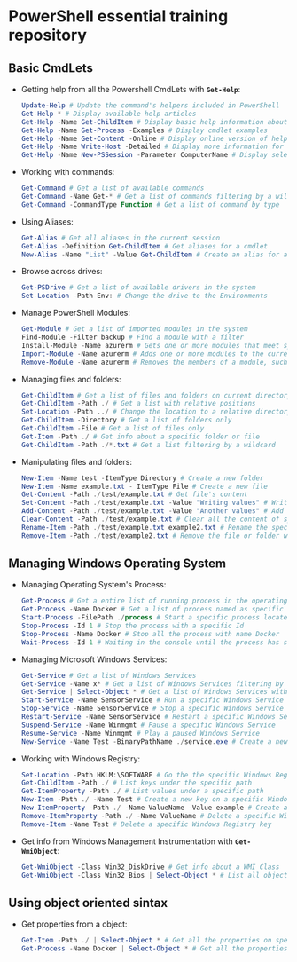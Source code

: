 # PowerShell essential training repository

## Basic CmdLets

* Getting help from all the Powershell CmdLets with __`Get-Help`__:

    ```powershell
    Update-Help # Update the command's helpers included in PowerShell
    Get-Help * # Display available help articles
    Get-Help -Name Get-ChildItem # Display basic help information about a cmdlet
    Get-Help -Name Get-Process -Examples # Display cmdlet examples
    Get-Help -Name Get-Content -Online # Display online version of help
    Get-Help -Name Write-Host -Detailed # Display more information for a cmdlet
    Get-Help -Name New-PSSession -Parameter ComputerName # Display selected parts of a cmdlet by using parameters
    ```

* Working with commands:

    ```powershell
    Get-Command # Get a list of available commands
    Get-Command -Name Get-* # Get a list of commands filtering by a wildcard name
    Get-Command -CommandType Function # Get a list of command by type
    ```

* Using Aliases:

    ```powershell
    Get-Alias # Get all aliases in the current session
    Get-Alias -Definition Get-ChildItem # Get aliases for a cmdlet
    New-Alias -Name "List" -Value Get-ChildItem # Create an alias for a cmdlet
    ```

* Browse across drives:

    ```powershell
    Get-PSDrive # Get a list of available drivers in the system
    Set-Location -Path Env: # Change the drive to the Environments
    ```

* Manage PowerShell Modules:

    ```powershell
    Get-Module # Get a list of imported modules in the system
    Find-Module -Filter backup # Find a module with a filter
    Install-Module -Name azurerm # Gets one or more modules that meet specified criteria from an online repository.
    Import-Module -Name azurerm # Adds one or more modules to the current session
    Remove-Module -Name azurerm # Removes the members of a module, such as cmdlets and functions
    ```

* Managing files and folders:

    ```powershell
    Get-ChildItem # Get a list of files and folders on current directory
    Get-ChildItem -Path ./ # Get a list with relative positions
    Set-Location -Path ../ # Change the location to a relative directory or absolute location
    Get-ChildItem -Directory # Get a list of folders only
    Get-ChildItem -File # Get a list of files only
    Get-Item -Path ./ # Get info about a specific folder or file
    Get-ChildItem -Path ./*.txt # Get a list filtering by a wildcard
    ```

* Manipulating files and folders:

    ```powershell
    New-Item -Name test -ItemType Directory # Create a new folder
    New-Item -Name example.txt - ItemType File # Create a new file
    Get-Content -Path ./test/example.txt # Get file's content
    Set-Content -Path ./test/example.txt -Value "Writing values" # Write all the content of the specific file
    Add-Content -Path ./test/example.txt -Value "Another values" # Add values to a specific file before a line break
    Clear-Content -Path ./test/example.txt # Clear all the content of specific file
    Rename-Item -Path ./test/example.txt example2.txt # Rename the specific file or folder
    Remove-Item -Path ./test/example2.txt # Remove the file or folder without ask
    ```

## Managing Windows Operating System

* Managing Operating System's Process:

    ```powershell
    Get-Process # Get a entire list of running process in the operating system
    Get-Process -Name Docker # Get a list of process named as specific name
    Start-Process -FilePath ./process # Start a specific process located at specific path
    Stop-Process -Id 1 # Stop the process with a specific Id
    Stop-Process -Name Docker # Stop all the process with name Docker
    Wait-Process -Id 1 # Waiting in the console until the process has stoped
    ```

* Managing Microsoft Windows Services:

    ```powershell
    Get-Service # Get a list of Windows Services
    Get-Service -Name x* # Get a list of Windows Services filtering by a wildcard name
    Get-Service | Select-Object * # Get a list of Windows Services with all their objects
    Start-Service -Name SensorService # Run a specific Windows Service
    Stop-Service -Name SensorService # Stop a specific Windows Service
    Restart-Service -Name SensorService # Restart a specific Windows Service
    Suspend-Service -Name Winmgmt # Pause a specific Windows Service
    Resume-Service -Name Winmgmt # Play a paused Windows Service
    New-Service -Name Test -BinaryPathName ./service.exe # Create a new service with a specific binary file
    ```

* Working with Windows Registry:

    ```powershell
    Set-Location -Path HKLM:\SOFTWARE # Go the the specific Windows Registry Key
    Get-ChildItem -Path ./ # List keys under the specific path
    Get-ItemProperty -Path ./ # List values under a specific path
    New-Item -Path ./ -Name Test # Create a new key on a specific Windows Registry path
    New-ItemProperty -Path ./ -Name ValueName -Value example # Create a new value in the specific Windows Registry key
    Remove-ItemProperty -Path ./ -Name ValueName # Delete a specific Windows Registry value
    Remove-Item -Name Test # Delete a specific Windows Registry key
    ```

* Get info from Windows Management Instrumentation with __`Get-WmiObject`__:

    ```powershell
    Get-WmiObject -Class Win32_DiskDrive # Get info about a WMI Class
    Get-WmiObject -Class Win32_Bios | Select-Object * # List all objects from specific WMI Class
    ```

## Using object oriented sintax

* Get properties from a object:

    ```powershell
    Get-Item -Path ./ | Select-Object * # Get all the properties on specific path
    Get-Process -Name Docker | Select-Object * # Get all the properties on specific process
    ```